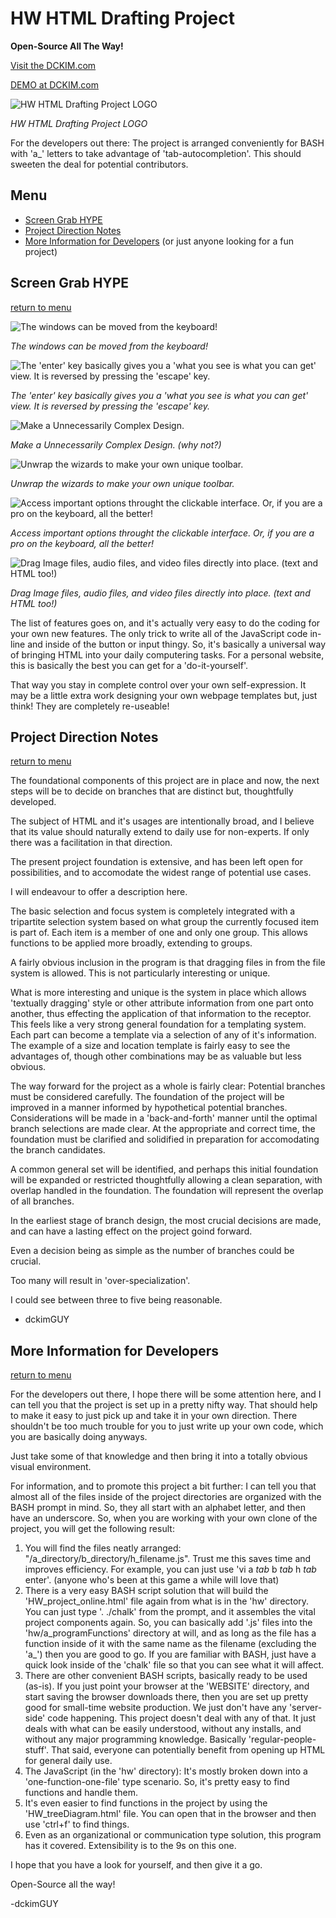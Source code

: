 # HW HTML Drafting Project

__Open-Source All The Way!__

[Visit the DCKIM.com](https://dckim.com/)

[DEMO at DCKIM.com](https://dckim.com/HW_project_online.html)

![HW HTML Drafting Project LOGO](./images-for-readme/a_splash-screen.png)

*HW HTML Drafting Project LOGO*

For the developers out there: The project is arranged conveniently for BASH with 'a_' letters to take advantage of 'tab-autocompletion'. This should sweeten the deal for potential contributors.

## Menu
- [Screen Grab HYPE](#screen-grab-hype)
- [Project Direction Notes](#project-direction-notes)
- [More Information for Developers](#more-information-for-developers) (or just anyone looking for a fun project)

## Screen Grab HYPE

[return to menu](#menu)

![The windows can be moved from the keyboard!](./images-for-readme/b_HW-HTML-Drafting-Screenshot.png)

*The windows can be moved from the keyboard!*

![The 'enter' key basically gives you a 'what you see is what you can get' view. It is reversed by pressing the 'escape' key.](./images-for-readme/c_HW-HTML-Drafting-Screenshot.png)

*The 'enter' key basically gives you a 'what you see is what you can get' view. It is reversed by pressing the 'escape' key.*

![Make a Unnecessarily Complex Design.](./images-for-readme/d_HW-HTML-Drafting-Screenshot.png)

*Make a Unnecessarily Complex Design. (why not?)*

![Unwrap the wizards to make your own unique toolbar.](./images-for-readme/e_HW-HTML-Drafting-Screenshot.png)

*Unwrap the wizards to make your own unique toolbar.*

![Access important options throught the clickable interface. Or, if you are a pro on the keyboard, all the better!](./images-for-readme/f_HW-HTML-Drafting-Screenshot.png)

*Access important options throught the clickable interface. Or, if you are a pro on the keyboard, all the better!*

![Drag Image files, audio files, and video files directly into place. (text and HTML too!)](./images-for-readme/g_HW-HTML-Drafting-Screenshot.png)

*Drag Image files, audio files, and video files directly into place. (text and HTML too!)*

The list of features goes on, and it's actually very easy to do the coding for your own new features. The only trick to write all of the JavaScript code in-line and inside of the button or input thingy. So, it's basically a universal way of bringing HTML into your daily computering tasks. For a personal website, this is basically the best you can get for a 'do-it-yourself'.

That way you stay in complete control over your own self-expression. It may be a little extra work designing your own webpage templates but, just think! They are completely re-useable!

## Project Direction Notes

[return to menu](#menu)

The foundational components of this project are in place and now, the next steps will be to decide on branches that are distinct but, thoughtfully developed.

The subject of HTML and it's usages are intentionally broad, and I believe that its value should naturally extend to daily use for non-experts. If only there was a facilitation in that direction.

The present project foundation is extensive, and has been left open for possibilities, and to accomodate the widest range of potential use cases.

I will endeavour to offer a description here.

The basic selection and focus system is completely integrated with a tripartite selection system based on what group the currently focused item is part of. Each item is a member of one and only one group. This allows functions to be applied more broadly, extending to groups.

A fairly obvious inclusion in the program is that dragging files in from the file system is allowed. This is not particularly interesting or unique.

What is more interesting and unique is the system in place which allows 'textually dragging' style or other attribute information from one part onto another, thus effecting the application of that information to the receptor. This feels like a very strong general foundation for a templating system. Each part can become a template via a selection of any of it's information. The example of a size and location template is fairly easy to see the advantages of, though other combinations may be as valuable but less obvious.

The way forward for the project as a whole is fairly clear: Potential branches must be considered carefully. The foundation of the project will be improved in a manner informed by hypothetical potential branches. Considerations will be made in a 'back-and-forth' manner until the optimal branch selections are made clear. At the appropriate and correct time, the foundation must be clarified and solidified in preparation for accomodating the branch candidates.

A common general set will be identified, and perhaps this initial foundation will be expanded or restricted thoughtfully allowing a clean separation, with overlap handled in the foundation. The foundation will represent the overlap of all branches.

In the earliest stage of branch design, the most crucial decisions are made, and can have a lasting effect on the project goind forward.

Even a decision being as simple as the number of branches could be crucial.

Too many will result in 'over-specialization'.

I could see between three to five being reasonable. 

- dckimGUY

## More Information for Developers

[return to menu](#menu)

For the developers out there, I hope there will be some attention here, and I can tell you that the project is set up in a pretty nifty way. That should help to make it easy to just pick up and take it in your own direction. There shouldn't be too much trouble for you to just write up your own code, which you are basically doing anyways.

Just take some of that knowledge and then bring it into a totally obvious visual environment.

For information, and to promote this project a bit further: I can tell you that almost all of the files inside of the project directories are organized with the BASH prompt in mind. So, they all start with an alphabet letter, and then have an underscore. So, when you are working with your own clone of the project, you will get the following result:
1. You will find the files neatly arranged: "/a_directory/b_directory/h_filename.js". Trust me this saves time and improves efficiency. For example, you can just use 'vi a *tab* b *tab* h *tab* enter'. (anyone who's been at this game a while will love that)
2. There is a very easy BASH script solution that will build the 'HW_project_online.html' file again from what is in the 'hw' directory. You can just type '. ./chalk' from the prompt, and it assembles the vital project components again. So, you can basically add '.js' files into the 'hw/a_programFunctions' directory at will, and as long as the file has a function inside of it with the same name as the filename (excluding the 'a_') then you are good to go. If you are familiar with BASH, just have a quick look inside of the 'chalk' file so that you can see what it will affect.
3. There are other convenient BASH scripts, basically ready to be used (as-is). If you just point your browser at the 'WEBSITE' directory, and start saving the browser downloads there, then you are set up pretty good for small-time website production. We just don't have any 'server-side' code happening. This project doesn't deal with any of that. It just deals with what can be easily understood, without any installs, and without any major programming knowledge. Basically 'regular-people-stuff'. That said, everyone can potentially benefit from opening up HTML for general daily use.
4. The JavaScript (in the 'hw' directory): It's mostly broken down into a 'one-function-one-file' type scenario. So, it's pretty easy to find functions and handle them.
5. It's even easier to find functions in the project by using the 'HW_treeDiagram.html' file. You can open that in the browser and then use 'ctrl+f' to find things.
6. Even as an organizational or communication type solution, this program has it covered. Extensibility is to the 9s on this one.

I hope that you have a look for yourself, and then give it a go.

Open-Source all the way!

-dckimGUY
